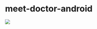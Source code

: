 # meet-doctor-android
[![](https://jitpack.io/v/taka-666/meet-doctor-android.svg)](https://jitpack.io/#taka-666/meet-doctor-android)

